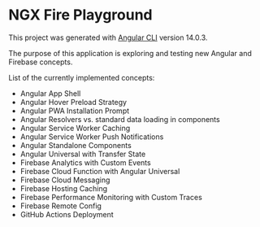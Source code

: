 # NGX Fire Playground

This project was generated with [Angular CLI](https://github.com/angular/angular-cli) version 14.0.3.

The purpose of this application is exploring and testing new Angular and Firebase concepts.

List of the currently implemented concepts:

- Angular App Shell
- Angular Hover Preload Strategy
- Angular PWA Installation Prompt
- Angular Resolvers vs. standard data loading in components
- Angular Service Worker Caching
- Angular Service Worker Push Notifications
- Angular Standalone Components
- Angular Universal with Transfer State
- Firebase Analytics with Custom Events
- Firebase Cloud Function with Angular Universal
- Firebase Cloud Messaging
- Firebase Hosting Caching
- Firebase Performance Monitoring with Custom Traces
- Firebase Remote Config
- GitHub Actions Deployment
